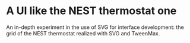 A UI like the NEST thermostat one 
=============

An in-depth experiment in the use of SVG for interface development: the grid of the NEST thermostat realized with SVG and
TweenMax.
